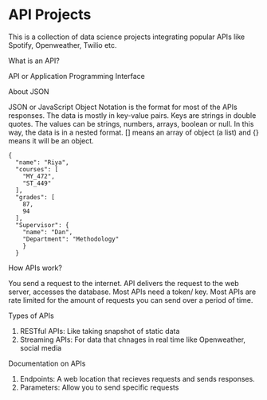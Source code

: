 # API Projects
This is a collection of data science projects integrating popular APIs like Spotify, Openweather, Twilio etc. 

What is an API? 

API or Application Programming Interface 

About JSON

JSON or JavaScript Object Notation is the format for most of the APIs responses. 
The data is mostly in key-value pairs. Keys are strings in double quotes. The values can be strings, numbers, arrays, boolean or null. In this way, the data is in a nested format. 
[] means an array of object (a list) and {} means it will be an object.
```
{
  "name": "Riya",
  "courses": [
    "MY_472",
    "ST_449"
  ],
  "grades": [
    87,
    94
  ],
  "Supervisor": {
    "name": "Dan",
    "Department": "Methodology"
    }
  }
```

How APIs work? 

You send a request to the internet. API delivers the request to the web server, accesses the database. 
Most APIs need a token/ key. Most APIs are rate limited for the amount of requests you can send over a period of time. 

Types of APIs

1. RESTful APIs: Like taking snapshot of static data
2. Streaming APIs: For data that chnages in real time like Openweather, social media

Documentation on APIs

1. Endpoints: A web location that recieves requests and sends responses.
2. Parameters: Allow you to send specific requests






